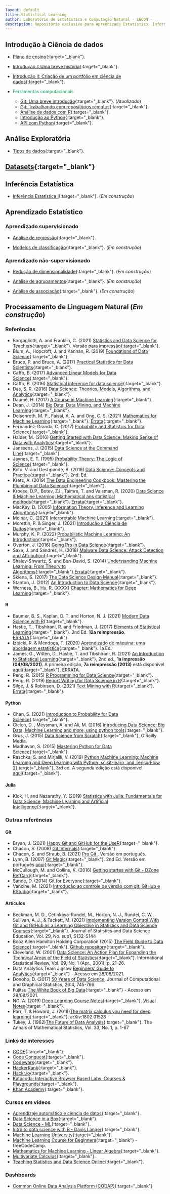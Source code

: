```yaml
---
layout: default
title: Statistical Learning
author: Laboratório de Estatística e Computação Natural - LECON -
description: Repositório exclusivo para Aprendizado Estatístico. Informações sobre métodos, modelagem estatística, códigos em R e Python, datasets e entre outros.
---
```


## Introdução à Ciência de dados

* [Plano de ensino](https://bit.ly/3KCKV2I){:target="_blank"}.
* [Introdução I: Uma breve história](https://bit.ly/3LewPos){:target="_blank"}. 
* [Introdução II: Criação de um portfólio em ciência de dados](https://bit.ly/3EY1Ryo){:target="_blank"}.

* <span style="color:rgba(21, 153, 87)">Ferramentas computacionais</span>
	- [Git: Uma breve introdução](https://bit.ly/38q8PzX){:target="_blank"}. (*Atualizado*)
	- [Git: Trabalhando com repositórios remotos](https://bit.ly/3NYo0R8){:target="_blank"}.
	- [Análise de dados com R](https://bit.ly/3zxiNbt){:target="_blank"}.
	- [Introdução ao Python](https://bit.ly/3sX7bfA){:target="_blank"}.
	- [API com Python](https://bit.ly/38WPo21){:target="_blank"}.

## Análise Exploratória

* [Tipos de dados](https://bit.ly/3xztooi){:target="_blank"}.


## [Datasets](https://bit.ly/3xKx6LV){:target="_blank"}


## Inferência Estatística

* [Inferência Estatística I](https://bit.ly/3jxUsLV){:target="_blank"}. (*Em construção*)


## Aprendizado Estatístico

### Aprendizado supervisionado

* [Análise de regressão](https://bit.ly/3jvVHvg){:target="_blank"}.

* [Modelos de classificação](https://bit.ly/3EwyyTe){:target="_blank"}. (*Em construção*)

### Aprendizado não-supervisionado

* [Redução de dimensionalidade](https://bit.ly/3EwyyTe){:target="_blank"}. (*Em construção*)

* [Análise de agrupamentos](https://bit.ly/3rE48cI){:target="_blank"}. (*Em construção*)

* [Análise de associação](https://bit.ly/3L4hiaz){:target="_blank"}. (*Em construção*)


## Processamento de Linguagem Natural (*Em construção*)


### Referências

- Bargagliotti, A. and Franklin, C. (2021) [Statistics and Data Science for Teachers](https://www.amstat.org/asa/files/pdfs/SDSTeacherBook.pdf){:target="_blank"}. Versão para [impressão](https://www.amstat.org/asa/files/pdfs/SDSTeacherBook-highres.pdf){:target="_blank"}.
- Blum, A., Hopcroft, J. and Kannan, R. (2019) [Foundations of Data Science](https://www.cs.cornell.edu/jeh/book%20no%20so;utions%20March%202019.pdf){:target="_blank"}.
- Bruce, P. and Bruce, A. (2017) [Practical Statistics for Data Scientists](https://drive.google.com/file/d/1qzAxnbceWs4z4ABClf0rS8IUq-MZkC1M/view){:target="_blank"}.
- Caffo, B. (2017) [Advanced Linear Models for Data Science](https://bit.ly/3gIfHKT){:target="_blank"}.
- Caffo, B. (2016) [Statistical inference for data science](https://bit.ly/3qsjgbv){:target="_blank"}.
- Das, S. R. (2016) [Data Science: Theories, Models, Algorithms, and Analytics](https://drive.google.com/file/d/1B851rJrpHZJiS2p4QadLhwgXfv3_87v2/view){:target="_blank"}.
- Daumé, H. (2017) [A Course in Machine Learning](https://tinyurl.com/ML-HD3){:target="_blank"}.
- Dean, J. (2014) [Big Data, Data Mining, and Machine Learning](https://drive.google.com/file/d/1cA9-GNgGBU22jPmCio6FFclTIz4nh9Jl/view){:target="_blank"}.
- Deisenroth, M. P., Faisal, A. A. and Ong, C. S. (2021) [Mathematics for Machine Learning](https://bit.ly/3gUa1vZ){:target="_blank"}. [Errata](https://mml-book.github.io/){:target="_blank"}.
- Fernandez-Granda, C. (2017) [Probability and Statistics for Data Science](https://drive.google.com/file/d/1h6ViUfuD_CE4GacHvjb0jaZTYQPhBzap/view){:target="_blank"}.
- Haider, M. (2016) [Getting Started with Data Science: Making Sense of Data with Analytics](https://drive.google.com/file/d/1sGXMIZw6I1lOfasY5CMJb8RoC514FOiL/view){:target="_blank"}.
- Janssens, J. (2015) [Data Science at the Command Line](https://drive.google.com/file/d/1xD8ejOdS37pI_ys_08zjmnt08qowtHVC/view){:target="_blank"}.
- Jaynes, E. T. (1995) [Probability Theory: The Logic of Science](https://bayes.wustl.edu/etj/prob/book.pdf){:target="_blank"}.
- Kotu, V. and Deshpande, B. (2019) [Data Science: Concepts and Practice](https://drive.google.com/file/d/1Ddfce6jp4x_IwdKfUKCyXMLEq97xzxbJ/view){:target="_blank"}. 2nd. Ed.
- Kretz, A. (2019) [The Data Engineering Cookbook: Mastering the Plumbing of Data Science](https://drive.google.com/file/d/1mV4_O5NW3wrON0X2vu5DKlr6Au3_IjN3/view){:target="_blank"}.
- Kroese, D.P., Botev, Z.I., Taimre, T. and Vaisman, R. (2020) [Data Science & Machine Learning: Mathematical ans statistical methods](https://people.smp.uq.edu.au/DirkKroese/DSML/DSML.pdf){:target="_blank"}. [Errata](https://acems.org.au/data-science-machine-learning-book-available-download){:target="_blank"}.
- MacKay, D. (2005) [Information Theory, Inference and Learning Algorithms](https://www.inference.org.uk/itprnn/book.html){:target="_blank"}.
- Molnar, C. (2021) [Interpretable Machine Learning](https://christophm.github.io/interpretable-ml-book/){:target="_blank"}.
- Morettin, P. & Singer, J. (2021) [Introdução à Ciência de Dados](http://www.ime.usp.br/~jmsinger/MAE0217/cdados2021out12.pdf){:target="_blank"}.
- Murphy, K. P. (2022) [Probabilistic Machine Learning: An Introduction](https://probml.github.io/pml-book/book1.html){:target="_blank"}.
- Overton, J. (2016) [Going Pro in Data Science](https://drive.google.com/file/d/1RjgDVqs9G53QvIw4CQkt5cKyVHnWvoir/view){:target="_blank"}.
- Saxe, J. and Sandres, H. (2018) [Malware Data Science: Attack Detection and Attribution](https://drive.google.com/file/d/1jtnH_536WoWAh7XRAwnbGEmDRCzJsFee/view){:target="_blank"}.
- Shalev-Shwartz, S. and Ben-David, S. (2014) [Understanding Machine Learning: From Theory to Algorithms](https://www.cs.huji.ac.il/~shais/UnderstandingMachineLearning/understanding-machine-learning-theory-algorithms.pdf){:target="_blank"}.[Errata](https://www.cs.huji.ac.il/~shais/UnderstandingMachineLearning/copy.html){:target="_blank"}.
- Skiena, S. (2017) [The Data Science Design Manual](https://drive.google.com/file/d/126LDK3z2GcvlJC0Fi_wcPYMrjbkqZUbh/view){:target="_blank"}.
- Stanton, J. (2012) [An Introduction to Data Science](https://digital.library.unt.edu/ark:/67531/metadc463528/m2/1/high_res_d/DataScienceBook1_1.pdf){:target="_blank"}.
- Werness, B., Hu, R. (XXXX) [Chapter: Mathematics for Deep Learning](https://d2l.ai/chapter_appendix-mathematics-for-deep-learning/index.html){:target="_blank"}.


#### R
- Baumer, B. S., Kaplan, D. T. and Horton, N. J. (2021) [Modern Data Science with R](https://mdsr-book.github.io/mdsr2e/){:target="_blank"}. 
- Hastie, T., Tibshirani, R. and Friedman, J. (2017) [Elements of Statistical Learning](https://stanford.io/3gPor0n){:target="_blank"}. 2nd Ed. **12a reimpressão**. [ERRATA](https://stanford.io/3wIpcPD){:target="_blank"}.
- Izbicki, R. & Mendoça, T. (2020) [Aprendizado de máquina: uma abordagem estatística](https://bit.ly/3zHVcFJ){:target="_blank"}. 1a Ed.
- James, G., Witten, D., Hastie, T. and Tibshirani, R. (2021) [An Introduction to Statistical Learning](https://stanford.io/3jTwET3){:target="_blank"}, 2nd ed., **1a impressão (04/08/2021)**. A primeira edição, **7a reimpressão (2013)** está disponível [aqui](https://bit.ly/3qjFmwz){:target="_blank"}. [ERRATA](https://www.statlearning.com/errata-first-edition).
- Peng, R. (2015) [R Programming for Data Science](https://drive.google.com/file/d/1RQEjlDfGdNEWxyMxXt9OtHOtIY_oGG86/view){:target="_blank"}.
- Peng, R. (2019) [Report Writing for Data Science in R](https://leanpub.com/s/5D8DCC251BC04436ADFBC1F7AEAEED0B.pdf){:target="_blank"}.
- Silge, J. & Robinson, D. (2021) [Text Mining with R](https://www.tidytextmining.com/index.html){:target="_blank"}. [Errata](){:target="_blank"}.


#### Python
- Chan, S. (2021) [Introduction to Probability for Data Science](https://probability4datascience.com/){:target="_blank"}.
- Cielen, D. , Meysman, A. and Ali, M. (2016) [Introducing Data Science: Big Data, Machine Learning and more, using python tools](https://drive.google.com/file/d/1hbjLZrFkKi8Cp-hgn__Gzxw1ftFyCeLj/view){:target="_blank"}.
- Grus, J. (2015) [Data Science from Scratch](https://drive.google.com/file/d/19NUMa-6H-taFc92M3gDT8QxDOT2EfVCr/view){:target="_blank"}, O’Reilly Media.
- Madhavan, S. (2015) [Mastering Python for Data Science](https://drive.google.com/file/d/15NQ3z_mdcrUOteHCwUc61jdChMwT4Mez/view){:target="_blank"}.
- Raschka, S. and Mirjalili, V. (2019) [Python Machine Learning: Machine Learning and Deep Learning with Python, scikit-learn, and TensorFlow 2](https://github.com/rasbt/python-machine-learning-book-3rd-edition){:target="_blank"}, 3rd ed. A segunda edição está disponível [aqui](https://bit.ly/3vdmAJG){:target="_blank"}.

#### Julia
- Klok, H. and Nazarathy, Y. (2019) [Statistics with Julia: Fundamentals for Data Science, Machine Learning and Artificial Intelligence](https://drive.google.com/file/d/1usOfQ9jnFgBMvsqVzeAnc428JLa4RB_y/view){:target="_blank"}.


### Outras referências

#### Git
* Bryan, J. (2021) [Happy Git and GitHub for the UseR](https://happygitwithr.com/){:target="_blank"}.
* Chacon, S. (2008) [Git Internals](https://github.com/pluralsight/git-internals-pdf/raw/master/drafts/peepcode-git.pdf){:target="_blank"}.
* Chacon, S. and Straub, B. (2021) [Pro Git ](https://git-scm.com/book/pt-br/v2). Versão em português.
* Lynn, B. (2007) [Git Magic](http://www-cs-students.stanford.edu/~blynn/gitmagic/){:target="_blank"}. 2nd Ed. Versão em português [aqui](http://www-cs-students.stanford.edu/~blynn/gitmagic/intl/pt_br/){:target="_blank"}.
* McCullough, M. and Collins, K. (2016) [Getting startes with Git - DZone RefCard](https://dzone.com/refcardz/getting-started-git?utm_source=devfreebooks&utm_medium=medium&utm_campaign=DevFreeBooks){:target="_blank"}.
* Sande, D. (2014) [Git for Everyone](https://anotheruiguy.gitbooks.io/gitforeveryone/content/){:target="_blank"}.
* Vancine, M. (2021) [Introdução ao controle de versão com git, GitHub e RStudio](https://mauriciovancine.github.io/workshop-git-github-rstudio/slides/pres_short_course_git_github_rstudio.html){:target="_blank"}.


#### Artículos
* Beckman, M. D., Çetinkaya-Rundel, M., Horton, N. J., Rundel, C. W., Sullivan, A. J., & Tackett, M. (2021) [Implementing Version Control With Git and GitHub as a Learning Objective in Statistics and Data Science Courses](https://bit.ly/3OwZHtT){:target="_blank"}. Journal of Statistics and Data Science Education, Vol. 29, No. sup1, S132-S144
* Booz Allen Hamilton Holding Corporation (2015) [The Field Guide to Data Science](https://drive.google.com/file/d/1bl_j3hzFgnUxg9OSS6o4Yw9Ilpcb9NFD/view){:target="_blank"}. [Github repository](https://github.com/booz-allen-hamilton/The-Field-Guide-to-Data-Science){:target="_blank"}.
* Cleveland, W. (2001) [Data Science: An Action Plan for Expanding the Technical Areas of the Field of Statistics](https://zhanksun.github.io/files/DataScience.pdf){:target="_blank"}. International Statistical Review, Vol. 69, No. 1 (Apr., 2001), p. 21-26.
* Data Analytics Team Jigsaw [Beginners’ Guide to Analytics](https://drive.google.com/file/d/1_E14FyacFKSkIXgg4R_JQhf9R4lRQwjl/view){:target="_blank"} - Acesso em 28/08/2021.
* Donoho, D. (2017) [50 Years of Data Science](http://courses.csail.mit.edu/18.337/2015/docs/50YearsDataScience.pdf), Journal of Computational and Graphical Statistics, 26:4, 745-766.
* Fujitsu [The White Book of Big Data](https://drive.google.com/file/d/1FWYB1wjHbNcfXVbhd0QmKYy2UVZ7sXvr/view){:target="_blank"} - Acesso em 28/08/2021.
* NG, A. (2019) [Deep Learning Course Notes](https://www.dropbox.com/s/nfv5w68c6ocvjqf/0-2.pdf?dl=0){:target="_blank"}. [Visual Notes](https://www.dropbox.com/s/j2pjnybkm91wgdf/visual_notes.pdf?dl=0){:target="_blank"}.
* Parr, T. & Howard, J. (2018)[The matrix calculus you need for deep learning](https://arxiv.org/pdf/1802.01528){:target="_blank"}. arXiv:1802.01528
* Tukey, J. (1962)[The Future of Data Analysis](http://www.mat.ufrgs.br/~viali/estatistica/mat2274/material/textos/2237638.pdf){:target="_blank"}. The Annals of Mathematical Statistics, Vol. 33, No. 1, p. 1-67


### Links de interesses
* [CODE](https://code.org/){:target="_blank"}.
* [Code Conquest](https://www.codeconquest.com/){:target="_blank"}.
* [Codewars](https://www.codewars.com/){:target="_blank"}.
* [HackerRank](https://www.hackerrank.com/dashboard){:target="_blank"}.
* [Hackr.io](https://hackr.io/){:target="_blank"}.
* [Katacoda: Interactive Browser Based Labs, Courses & Playgrounds](https://www.katacoda.com/learn){:target="_blank"}.
* [Khan Academy](https://www.khanacademy.org/){:target="_blank"}.

### Cursos em vídeos
* [Aprendizaje automático e ciencia de datos](https://bit.ly/3wEmrOy){:target="_blank"}.
* [Data Science in a Box](https://bit.ly/38bFSYy){:target="_blank"}.
* [Data Science - ML](https://bit.ly/3yIJ1Hc){:target="_blank"}.
* [Intro to data science with R - Davis Langer](https://bit.ly/3yJ92Gg){:target="_blank"}.
* [Machine Learning University](https://bit.ly/3zVEvWq){:target="_blank"}.
* [Machine Learning Course for Beginners](https://www.youtube.com/watch?v=NWONeJKn6kc){:target="_blank"} - freeCodeCamp.
* [Mathematics for Machine Learning - Linear Algebra](https://www.youtube.com/playlist?list=PLiiljHvN6z1_o1ztXTKWPrShrMrBLo5P3){:target="_blank"}.
* [Multivariate Calculus](https://www.youtube.com/playlist?list=PLiiljHvN6z193BBzS0Ln8NnqQmzimTW23){:target="_blank"}.
* [Teaching Statistics and Data Science Online](https://bit.ly/3k4tHPZ){:target="_blank"}.


### Dashboards

- [Common Online Data Analysis Platform (CODAP)](https://codap.concord.org/){:target="_blank"}


<script src="http://code.jquery.com/jquery-1.4.2.min.js"></script> <script> var x = document.getElementsByClassName("site-footer-credits"); setTimeout(() => { x[0].remove(); }, 10); </script>

